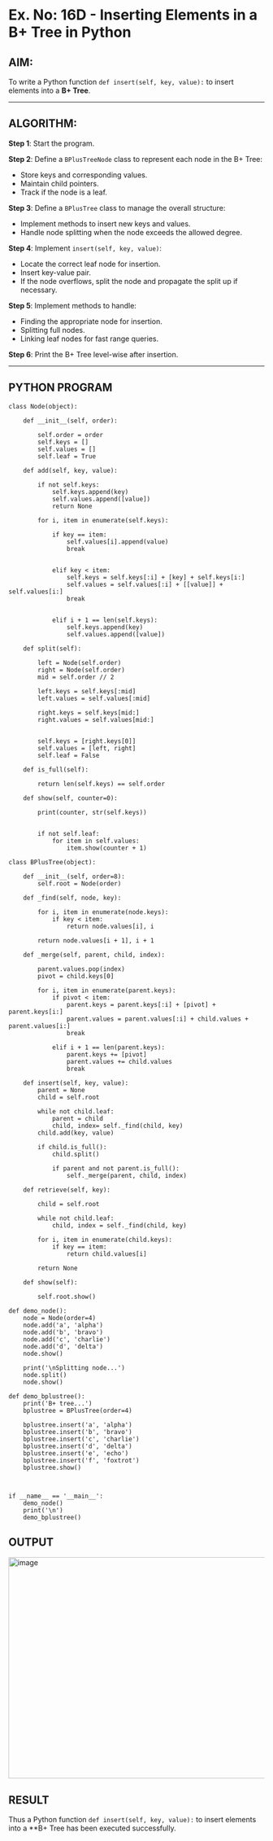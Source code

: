 # Ex. No: 16D - Inserting Elements in a B+ Tree in Python

## AIM:
To write a Python function `def insert(self, key, value):` to insert elements into a **B+ Tree**.

---

## ALGORITHM:

**Step 1**: Start the program.

**Step 2**: Define a `BPlusTreeNode` class to represent each node in the B+ Tree:
- Store keys and corresponding values.
- Maintain child pointers.
- Track if the node is a leaf.

**Step 3**: Define a `BPlusTree` class to manage the overall structure:
- Implement methods to insert new keys and values.
- Handle node splitting when the node exceeds the allowed degree.

**Step 4**: Implement `insert(self, key, value)`:
- Locate the correct leaf node for insertion.
- Insert key-value pair.
- If the node overflows, split the node and propagate the split up if necessary.

**Step 5**: Implement methods to handle:
- Finding the appropriate node for insertion.
- Splitting full nodes.
- Linking leaf nodes for fast range queries.

**Step 6**: Print the B+ Tree level-wise after insertion.

---

## PYTHON PROGRAM

```
class Node(object):
    
    def __init__(self, order):
        
        self.order = order
        self.keys = []
        self.values = []
        self.leaf = True

    def add(self, key, value):
        
        if not self.keys:
            self.keys.append(key)
            self.values.append([value])
            return None

        for i, item in enumerate(self.keys):
            
            if key == item:
                self.values[i].append(value)
                break

            
            elif key < item:
                self.keys = self.keys[:i] + [key] + self.keys[i:]
                self.values = self.values[:i] + [[value]] + self.values[i:]
                break

        
            elif i + 1 == len(self.keys):
                self.keys.append(key)
                self.values.append([value])

    def split(self):
        
        left = Node(self.order)
        right = Node(self.order)
        mid = self.order // 2

        left.keys = self.keys[:mid]
        left.values = self.values[:mid]

        right.keys = self.keys[mid:]
        right.values = self.values[mid:]

      
        self.keys = [right.keys[0]]
        self.values = [left, right]
        self.leaf = False

    def is_full(self):
     
        return len(self.keys) == self.order

    def show(self, counter=0):
        
        print(counter, str(self.keys))

        
        if not self.leaf:
            for item in self.values:
                item.show(counter + 1)

class BPlusTree(object):
    
    def __init__(self, order=8):
        self.root = Node(order)

    def _find(self, node, key):
        
        for i, item in enumerate(node.keys):
            if key < item:
                return node.values[i], i

        return node.values[i + 1], i + 1

    def _merge(self, parent, child, index):
        
        parent.values.pop(index)
        pivot = child.keys[0]

        for i, item in enumerate(parent.keys):
            if pivot < item:
                parent.keys = parent.keys[:i] + [pivot] + parent.keys[i:]
                parent.values = parent.values[:i] + child.values + parent.values[i:]
                break

            elif i + 1 == len(parent.keys):
                parent.keys += [pivot]
                parent.values += child.values
                break

    def insert(self, key, value):
        parent = None
        child = self.root
        
        while not child.leaf:
            parent = child
            child, index= self._find(child, key)
        child.add(key, value)
        
        if child.is_full():
            child.split()
            
            if parent and not parent.is_full():
                self._merge(parent, child, index)

    def retrieve(self, key):
       
        child = self.root

        while not child.leaf:
            child, index = self._find(child, key)

        for i, item in enumerate(child.keys):
            if key == item:
                return child.values[i]

        return None

    def show(self):
        
        self.root.show()

def demo_node():
    node = Node(order=4)
    node.add('a', 'alpha')
    node.add('b', 'bravo')
    node.add('c', 'charlie')
    node.add('d', 'delta')
    node.show()

    print('\nSplitting node...')
    node.split()
    node.show()

def demo_bplustree():
    print('B+ tree...')
    bplustree = BPlusTree(order=4)
   
    bplustree.insert('a', 'alpha')
    bplustree.insert('b', 'bravo')
    bplustree.insert('c', 'charlie')
    bplustree.insert('d', 'delta')
    bplustree.insert('e', 'echo')
    bplustree.insert('f', 'foxtrot')
    bplustree.show()

    

if __name__ == '__main__':
    demo_node()
    print('\n')
    demo_bplustree()
```

## OUTPUT
<img width="687" height="435" alt="image" src="https://github.com/user-attachments/assets/f437c7d0-ca9e-4df2-a940-5cef35cdabd6" />

## RESULT
Thus  a Python function `def insert(self, key, value):` to insert elements into a **B+ Tree has been executed successfully.
